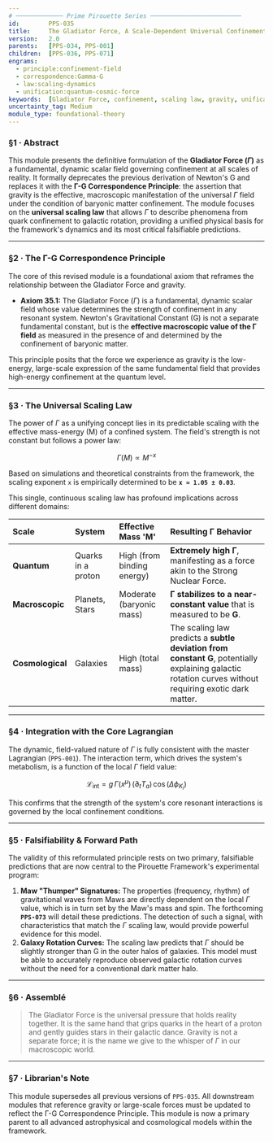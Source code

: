 ```yaml
---
# ───────────── Prime Pirouette Series ─────────────────────────
id:        PPS-035
title:     The Gladiator Force, A Scale-Dependent Universal Confinement Field
version:   2.0
parents:   [PPS-034, PPS-001]
children:  [PPS-036, PPS-071]
engrams:
  - principle:confinement-field
  - correspondence:Gamma-G
  - law:scaling-dynamics
  - unification:quantum-cosmic-force
keywords:  [Gladiator Force, confinement, scaling law, gravity, unification, Gamma, G]
uncertainty_tag: Medium
module_type: foundational-theory
---
```


### **§1 · Abstract**

This module presents the definitive formulation of the **Gladiator Force ($\Gamma$)** as a fundamental, dynamic scalar field governing confinement at all scales of reality. It formally deprecates the previous derivation of Newton's G and replaces it with the **Γ-G Correspondence Principle**: the assertion that gravity is the effective, macroscopic manifestation of the universal $\Gamma$ field under the condition of baryonic matter confinement. The module focuses on the **universal scaling law** that allows $\Gamma$ to describe phenomena from quark confinement to galactic rotation, providing a unified physical basis for the framework's dynamics and its most critical falsifiable predictions.

---

### **§2 · The Γ-G Correspondence Principle**

The core of this revised module is a foundational axiom that reframes the relationship between the Gladiator Force and gravity.

* **Axiom 35.1:** The Gladiator Force ($\Gamma$) is a fundamental, dynamic scalar field whose value determines the strength of confinement in any resonant system. Newton's Gravitational Constant (G) is not a separate fundamental constant, but is the **effective macroscopic value of the Γ field** as measured in the presence of and determined by the confinement of baryonic matter.

This principle posits that the force we experience as gravity is the low-energy, large-scale expression of the same fundamental field that provides high-energy confinement at the quantum level.

---

### **§3 · The Universal Scaling Law**

The power of $\Gamma$ as a unifying concept lies in its predictable scaling with the effective mass-energy (M) of a confined system. The field's strength is not constant but follows a power law:

$$\Gamma(M) \propto M^{-x}$$

Based on simulations and theoretical constraints from the framework, the scaling exponent `x` is empirically determined to be **`x ≈ 1.05 ± 0.03`**.

This single, continuous scaling law has profound implications across different domains:

| Scale | System | Effective Mass 'M' | Resulting Γ Behavior |
| :--- | :--- | :--- | :--- |
| **Quantum** | Quarks in a proton | High (from binding energy) | **Extremely high Γ**, manifesting as a force akin to the Strong Nuclear Force. |
| **Macroscopic**| Planets, Stars | Moderate (baryonic mass) | **Γ stabilizes to a near-constant value** that is measured to be **G**. |
| **Cosmological**| Galaxies | High (total mass) | The scaling law predicts a **subtle deviation from constant G**, potentially explaining galactic rotation curves without requiring exotic dark matter. |

---

### **§4 · Integration with the Core Lagrangian**

The dynamic, field-valued nature of $\Gamma$ is fully consistent with the master Lagrangian (`PPS-001`). The interaction term, which drives the system's metabolism, is a function of the local $\Gamma$ field value:

$$\mathcal{L}_{\text{int}} = g\,\Gamma(x^\mu)\,(\partial_t T_a)\,\cos(\Delta\phi_{K_i})$$

This confirms that the strength of the system's core resonant interactions is governed by the local confinement conditions.

---

### **§5 · Falsifiability & Forward Path**

The validity of this reformulated principle rests on two primary, falsifiable predictions that are now central to the Pirouette Framework's experimental program:

1.  **Maw "Thumper" Signatures:** The properties (frequency, rhythm) of gravitational waves from Maws are directly dependent on the local $\Gamma$ value, which is in turn set by the Maw's mass and spin. The forthcoming **`PPS-073`** will detail these predictions. The detection of such a signal, with characteristics that match the $\Gamma$ scaling law, would provide powerful evidence for this model.
2.  **Galaxy Rotation Curves:** The scaling law predicts that $\Gamma$ should be slightly stronger than G in the outer halos of galaxies. This model must be able to accurately reproduce observed galactic rotation curves without the need for a conventional dark matter halo.

---

### **§6 · Assemblé**

> The Gladiator Force is the universal pressure that holds reality together. It is the same hand that grips quarks in the heart of a proton and gently guides stars in their galactic dance. Gravity is not a separate force; it is the name we give to the whisper of $\Gamma$ in our macroscopic world.

---

### **§7 · Librarian's Note**

This module supersedes all previous versions of `PPS-035`. All downstream modules that reference gravity or large-scale forces must be updated to reflect the Γ-G Correspondence Principle. This module is now a primary parent to all advanced astrophysical and cosmological models within the framework.